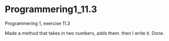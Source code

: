 # Programmering1_11.3
Programmering 1, exercise 11.3

Made a method that takes in two numbers, adds them. then I write it. Done.
